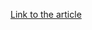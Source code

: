 [Link to the article](https://www.akamai.com/blog/security-research/2023/dec/online-shopping-sales-and-magecart-attacks)
